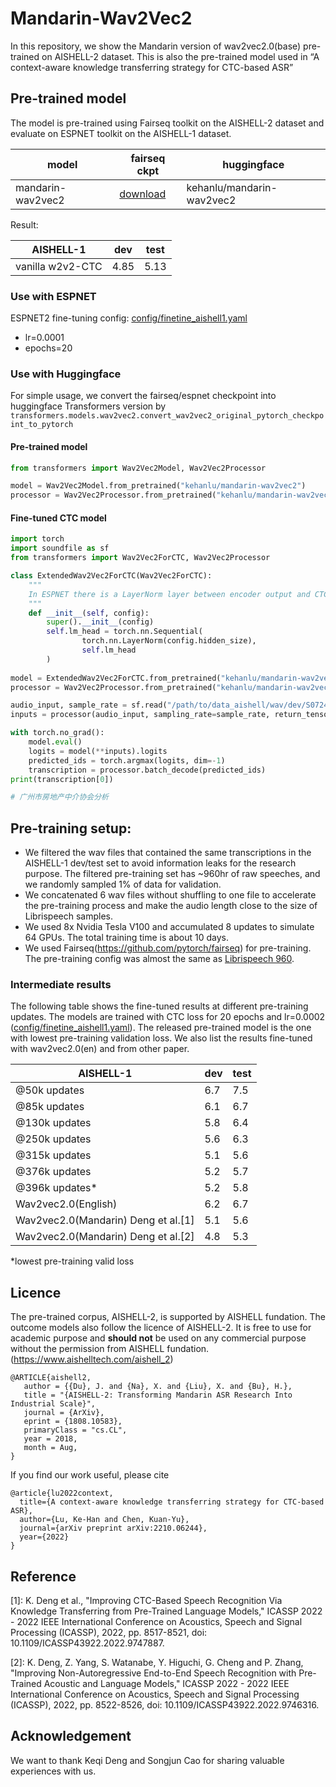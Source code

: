 # Mandarin-Wav2Vec2

In this repository, we show the Mandarin version of wav2vec2.0(base) pre-trained on AISHELL-2 dataset. This is also the pre-trained model used in “A context-aware knowledge transferring strategy for CTC-based ASR”


## Pre-trained model
The model is pre-trained using Fairseq toolkit on the AISHELL-2 dataset and evaluate on ESPNET toolkit on the AISHELL-1 dataset.

| model | fairseq ckpt | huggingface |
| ----- | -------- | ----------- |
| mandarin-wav2vec2 | [download](https://huggingface.co/kehanlu/mandarin-wav2vec2-fairseq/resolve/main/mandarin_wav2vec2_fairseq.pt) | kehanlu/mandarin-wav2vec2 |

Result: 

| AISHELL-1 | dev | test |
| - | - | - | 
| vanilla w2v2-CTC | 4.85 | 5.13 |

### Use with ESPNET

ESPNET2  fine-tuning config: [config/finetine_aishell1.yaml](https://github.com/kehanlu/Mandarin-Wav2Vec2/blob/main/config/finetine_aishell1.yaml)
- lr=0.0001
- epochs=20


### Use with Huggingface
For simple usage, we convert the fairseq/espnet checkpoint into huggingface Transformers version by `transformers.models.wav2vec2.convert_wav2vec2_original_pytorch_checkpoint_to_pytorch`

#### Pre-trained model

```python
from transformers import Wav2Vec2Model, Wav2Vec2Processor

model = Wav2Vec2Model.from_pretrained("kehanlu/mandarin-wav2vec2")
processor = Wav2Vec2Processor.from_pretrained("kehanlu/mandarin-wav2vec2")

```

#### Fine-tuned CTC model
```python
import torch
import soundfile as sf
from transformers import Wav2Vec2ForCTC, Wav2Vec2Processor

class ExtendedWav2Vec2ForCTC(Wav2Vec2ForCTC):
    """
    In ESPNET there is a LayerNorm layer between encoder output and CTC classification head.
    """
    def __init__(self, config):
        super().__init__(config)
        self.lm_head = torch.nn.Sequential(
                torch.nn.LayerNorm(config.hidden_size),
                self.lm_head
        )
        
model = ExtendedWav2Vec2ForCTC.from_pretrained("kehanlu/mandarin-wav2vec2-aishell1")
processor = Wav2Vec2Processor.from_pretrained("kehanlu/mandarin-wav2vec2-aishell1")

audio_input, sample_rate = sf.read("/path/to/data_aishell/wav/dev/S0724/BAC009S0724W0121.wav")
inputs = processor(audio_input, sampling_rate=sample_rate, return_tensors="pt")

with torch.no_grad():
    model.eval()
    logits = model(**inputs).logits
    predicted_ids = torch.argmax(logits, dim=-1)
    transcription = processor.batch_decode(predicted_ids)
print(transcription[0])

# 广州市房地产中介协会分析
```

## Pre-training setup: 

- We filtered the wav files that contained the same transcriptions in the AISHELL-1 dev/test set to avoid information leaks for the research purpose. The filtered pre-training set has ~960hr of raw speeches, and we randomly sampled 1% of data for validation.
- We concatenated 6 wav files without shuffling to one file to accelerate the pre-training process and make the audio length close to the size of Librispeech samples.
- We used 8x Nvidia Tesla V100 and accumulated 8 updates to simulate 64 GPUs. The total training time is about 10 days.
- We used Fairseq(https://github.com/pytorch/fairseq) for pre-training. The pre-training config was almost the same as [Librispeech 960](https://github.com/pytorch/fairseq/blob/main/examples/wav2vec/config/pretraining/wav2vec2_base_librispeech.yaml).

### Intermediate results

The following table shows the fine-tuned results at different pre-training updates. The models are trained with CTC loss for 20 epochs and lr=0.0002 ([config/finetine_aishell1.yaml](https://github.com/kehanlu/Mandarin-Wav2Vec2/blob/main/config/finetine_aishell1.yaml)). The released pre-trained model  is the one with lowest pre-training validation loss. We also list the results fine-tuned with wav2vec2.0(en) and from other paper.

| AISHELL-1                           | dev | test |
|-------------------------------------|-----|------|
| @50k updates                        | 6.7 | 7.5  |
| @85k updates                        | 6.1 | 6.7  |
| @130k updates                       | 5.8 | 6.4  |
| @250k updates                       | 5.6 | 6.3  |
| @315k updates                        | 5.1 | 5.6  |
| @376k updates                       | 5.2 | 5.7  |
| @396k updates*                      | 5.2 | 5.8  |
| Wav2vec2.0(English)                 | 6.2 | 6.7  |
| Wav2vec2.0(Mandarin) Deng et al.[1] | 5.1 | 5.6  |
| Wav2vec2.0(Mandarin) Deng et al.[2] | 4.8 | 5.3  |

\*lowest pre-training valid loss

## Licence
The pre-trained corpus, AISHELL-2, is supported by AISHELL fundation. The outcome models also follow the licence of AISHELL-2. It is free to use for academic purpose and **should not** be used on any commercial purpose without the permission from AISHELL fundation. (https://www.aishelltech.com/aishell_2)

```
@ARTICLE{aishell2,
   author = {{Du}, J. and {Na}, X. and {Liu}, X. and {Bu}, H.},
   title = "{AISHELL-2: Transforming Mandarin ASR Research Into Industrial Scale}",
   journal = {ArXiv},
   eprint = {1808.10583},
   primaryClass = "cs.CL",
   year = 2018,
   month = Aug,
}
```

If you find our work useful, please cite
```
@article{lu2022context,
  title={A context-aware knowledge transferring strategy for CTC-based ASR},
  author={Lu, Ke-Han and Chen, Kuan-Yu},
  journal={arXiv preprint arXiv:2210.06244},
  year={2022}
}
```

## Reference
[1]: K. Deng et al., "Improving CTC-Based Speech Recognition Via Knowledge Transferring from Pre-Trained Language Models," ICASSP 2022 - 2022 IEEE International Conference on Acoustics, Speech and Signal Processing (ICASSP), 2022, pp. 8517-8521, doi: 10.1109/ICASSP43922.2022.9747887.

[2]: K. Deng, Z. Yang, S. Watanabe, Y. Higuchi, G. Cheng and P. Zhang, "Improving Non-Autoregressive End-to-End Speech Recognition with Pre-Trained Acoustic and Language Models," ICASSP 2022 - 2022 IEEE International Conference on Acoustics, Speech and Signal Processing (ICASSP), 2022, pp. 8522-8526, doi: 10.1109/ICASSP43922.2022.9746316.

## Acknowledgement

We want to thank Keqi Deng and Songjun Cao for sharing valuable experiences with us.
